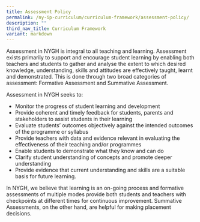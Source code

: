 ```yaml
---
title: Assessment Policy
permalink: /ny-ip-curriculum/curriculum-framework/assessment-policy/
description: ""
third_nav_title: Curriculum Framework
variant: markdown
---
```

Assessment in NYGH is integral to all teaching and learning. Assessment exists primarily to support and encourage student learning by enabling both teachers and students to gather and analyse the extent to which desired knowledge, understanding, skills and attitudes are effectively taught, learnt and demonstrated. This is done through two broad categories of assessment: Formative Assessment and Summative Assessment.

Assessment in NYGH seeks to:
* Monitor the progress of student learning and development
* Provide coherent and timely feedback for students, parents and stakeholders to assist students in their learning
* Evaluate students’ outcomes objectively against the intended outcomes of the programme or syllabus
* Provide teachers with data and evidence relevant in evaluating the effectiveness of their teaching and/or programmes
* Enable students to demonstrate what they know and can do
* Clarify student understanding of concepts and promote deeper understanding
* Provide evidence that current understanding and skills are a suitable basis for future learning.

In NYGH, we believe that learning is an on-going process and formative assessments of multiple modes provide both students and teachers with checkpoints at different times for continuous improvement. Summative Assessments, on the other hand, are helpful for making placement decisions.
